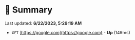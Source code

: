 # 📖 Summary
Last updated: **6/22/2023, 5:29:19 AM**

- `GET` [https://google.com](https://google.com) - **Up** (149ms)
